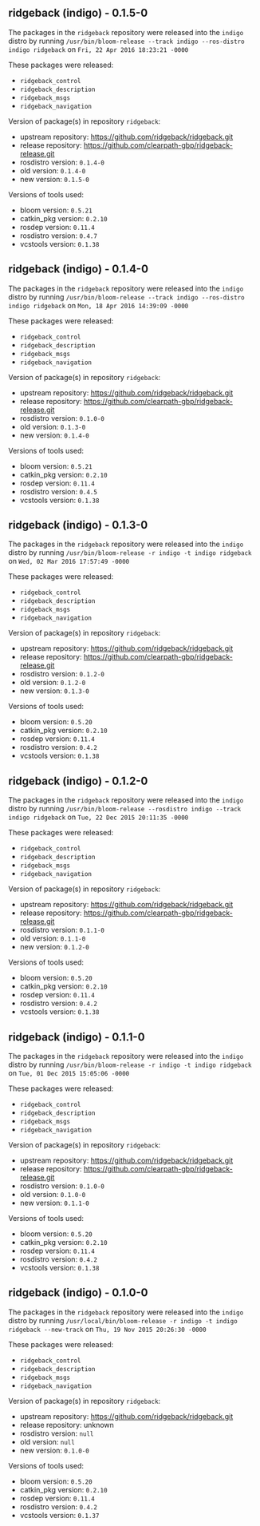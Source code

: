 ## ridgeback (indigo) - 0.1.5-0

The packages in the `ridgeback` repository were released into the `indigo` distro by running `/usr/bin/bloom-release --track indigo --ros-distro indigo ridgeback` on `Fri, 22 Apr 2016 18:23:21 -0000`

These packages were released:
- `ridgeback_control`
- `ridgeback_description`
- `ridgeback_msgs`
- `ridgeback_navigation`

Version of package(s) in repository `ridgeback`:

- upstream repository: https://github.com/ridgeback/ridgeback.git
- release repository: https://github.com/clearpath-gbp/ridgeback-release.git
- rosdistro version: `0.1.4-0`
- old version: `0.1.4-0`
- new version: `0.1.5-0`

Versions of tools used:

- bloom version: `0.5.21`
- catkin_pkg version: `0.2.10`
- rosdep version: `0.11.4`
- rosdistro version: `0.4.7`
- vcstools version: `0.1.38`


## ridgeback (indigo) - 0.1.4-0

The packages in the `ridgeback` repository were released into the `indigo` distro by running `/usr/bin/bloom-release --track indigo --ros-distro indigo ridgeback` on `Mon, 18 Apr 2016 14:39:09 -0000`

These packages were released:
- `ridgeback_control`
- `ridgeback_description`
- `ridgeback_msgs`
- `ridgeback_navigation`

Version of package(s) in repository `ridgeback`:

- upstream repository: https://github.com/ridgeback/ridgeback.git
- release repository: https://github.com/clearpath-gbp/ridgeback-release.git
- rosdistro version: `0.1.0-0`
- old version: `0.1.3-0`
- new version: `0.1.4-0`

Versions of tools used:

- bloom version: `0.5.21`
- catkin_pkg version: `0.2.10`
- rosdep version: `0.11.4`
- rosdistro version: `0.4.5`
- vcstools version: `0.1.38`


## ridgeback (indigo) - 0.1.3-0

The packages in the `ridgeback` repository were released into the `indigo` distro by running `/usr/bin/bloom-release -r indigo -t indigo ridgeback` on `Wed, 02 Mar 2016 17:57:49 -0000`

These packages were released:
- `ridgeback_control`
- `ridgeback_description`
- `ridgeback_msgs`
- `ridgeback_navigation`

Version of package(s) in repository `ridgeback`:
- upstream repository: https://github.com/ridgeback/ridgeback.git
- release repository: https://github.com/clearpath-gbp/ridgeback-release.git
- rosdistro version: `0.1.2-0`
- old version: `0.1.2-0`
- new version: `0.1.3-0`

Versions of tools used:
- bloom version: `0.5.20`
- catkin_pkg version: `0.2.10`
- rosdep version: `0.11.4`
- rosdistro version: `0.4.2`
- vcstools version: `0.1.38`


## ridgeback (indigo) - 0.1.2-0

The packages in the `ridgeback` repository were released into the `indigo` distro by running `/usr/bin/bloom-release --rosdistro indigo --track indigo ridgeback` on `Tue, 22 Dec 2015 20:11:35 -0000`

These packages were released:
- `ridgeback_control`
- `ridgeback_description`
- `ridgeback_msgs`
- `ridgeback_navigation`

Version of package(s) in repository `ridgeback`:
- upstream repository: https://github.com/ridgeback/ridgeback.git
- release repository: https://github.com/clearpath-gbp/ridgeback-release.git
- rosdistro version: `0.1.1-0`
- old version: `0.1.1-0`
- new version: `0.1.2-0`

Versions of tools used:
- bloom version: `0.5.20`
- catkin_pkg version: `0.2.10`
- rosdep version: `0.11.4`
- rosdistro version: `0.4.2`
- vcstools version: `0.1.38`


## ridgeback (indigo) - 0.1.1-0

The packages in the `ridgeback` repository were released into the `indigo` distro by running `/usr/bin/bloom-release -r indigo -t indigo ridgeback` on `Tue, 01 Dec 2015 15:05:06 -0000`

These packages were released:
- `ridgeback_control`
- `ridgeback_description`
- `ridgeback_msgs`
- `ridgeback_navigation`

Version of package(s) in repository `ridgeback`:
- upstream repository: https://github.com/ridgeback/ridgeback.git
- release repository: https://github.com/clearpath-gbp/ridgeback-release.git
- rosdistro version: `0.1.0-0`
- old version: `0.1.0-0`
- new version: `0.1.1-0`

Versions of tools used:
- bloom version: `0.5.20`
- catkin_pkg version: `0.2.10`
- rosdep version: `0.11.4`
- rosdistro version: `0.4.2`
- vcstools version: `0.1.38`


## ridgeback (indigo) - 0.1.0-0

The packages in the `ridgeback` repository were released into the `indigo` distro by running `/usr/local/bin/bloom-release -r indigo -t indigo ridgeback --new-track` on `Thu, 19 Nov 2015 20:26:30 -0000`

These packages were released:
- `ridgeback_control`
- `ridgeback_description`
- `ridgeback_msgs`
- `ridgeback_navigation`

Version of package(s) in repository `ridgeback`:
- upstream repository: https://github.com/ridgeback/ridgeback.git
- release repository: unknown
- rosdistro version: `null`
- old version: `null`
- new version: `0.1.0-0`

Versions of tools used:
- bloom version: `0.5.20`
- catkin_pkg version: `0.2.10`
- rosdep version: `0.11.4`
- rosdistro version: `0.4.2`
- vcstools version: `0.1.37`


